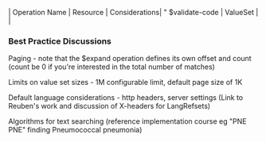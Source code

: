 
| Operation Name | Resource | Considerations|
" $validate-code | ValueSet | |


### Best Practice Discussions
Paging - note that the $expand operation defines its own offset and count (count be 0 if you're interested in the total number of matches)

Limits on value set sizes - 1M configurable limit, default page size of 1K

Default language considerations - http headers, server settings (Link to Reuben's work and discussion of X-headers for LangRefsets)

Algorithms for text searching (reference implementation course eg "PNE PNE" finding Pneumococcal pneumonia)

